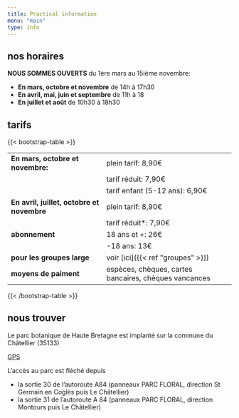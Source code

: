 ```yaml
---
title: Practical information
menu: "main"
type: info
---
```


## nos horaires

**NOUS SOMMES OUVERTS** du 1ère mars au 15ième novembre:

- **En mars, octobre et novembre** de 14h à 17h30
- **En avril, mai, juin et septembre** de 11h à 18
- **En juillet et août** de 10h30 à 18h30

## tarifs

{{< bootstrap-table >}}

|                                            |                                                       |
| ------------------------------------------ | ----------------------------------------------------- |
| **En mars, octobre et novembre:**          | plein tarif: 8,90€                                    |
|                                            | tarif réduit: 7,90€                                   |
|                                            | tarif enfant (5-12 ans): 6,90€                        |
| **En avril, juillet, octobre et novembre** | plein tarif: 8,90€                                    |
|                                            | tarif réduit\*: 7,90€                                 |
| **abonnement**                             | 18 ans et +: 26€                                      |
|                                            | -18 ans: 13€                                          |
| **pour les groupes large**                 | voir [ici]({{< ref "groupes" >}})                     |
| **moyens de paiment**                      | espèces, chèques, cartes bancaires, chèques vancances |

{{< /bootstrap-table  >}}

## nous trouver

Le parc botanique de Haute Bretagne est implanté sur la commune du Châtellier (35133)

<a href="geo:-1,263041,48,430703">GPS</a>

L’accès au parc est fléché depuis

- la sortie 30 de l’autoroute A84 (panneaux PARC FLORAL, direction St Germain
  en Coglès puis Le Châtellier)
- la sortie 31 de l’autoroute A 84 (panneaux PARC FLORAL, direction Montours
  puis Le Châtellier)
